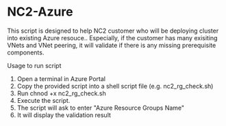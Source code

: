 # NC2-Azure
This script is designed to help NC2 customer who will be deploying cluster into existing Azure resouce.. Especially, if the customer has many exisiting VNets and VNet peering, it will validate if there is any missing prerequisite components.

Usage to run script

1. Open a terminal in Azure Portal
2. Copy the provided script into a shell script file (e.g. nc2_rg_check.sh)
3. Run chnod +x nc2_rg_check.sh
4. Execute the script.
5. The script will ask to enter "Azure Resource Groups Name" 
6. It will display the validation result
